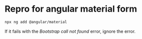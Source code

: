 # Repro for angular material form

```bash
npx ng add @angular/material
```

If it fails with the _Bootstrap call not found_ error, ignore the error.


